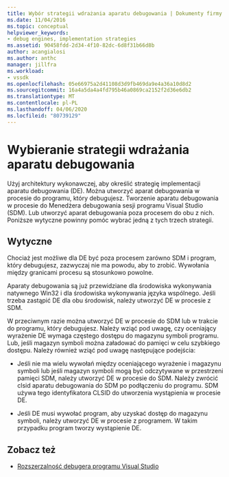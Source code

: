 ```yaml
---
title: Wybór strategii wdrażania aparatu debugowania | Dokumenty firmy Microsoft
ms.date: 11/04/2016
ms.topic: conceptual
helpviewer_keywords:
- debug engines, implementation strategies
ms.assetid: 90458fdd-2d34-4f10-82dc-6d8f31b66d8b
author: acangialosi
ms.author: anthc
manager: jillfra
ms.workload:
- vssdk
ms.openlocfilehash: 05e66975a2d41108d3d9fb469da9e4a36a10d8d2
ms.sourcegitcommit: 16a4a5da4a4fd795b46a0869ca2152f2d36e6db2
ms.translationtype: MT
ms.contentlocale: pl-PL
ms.lasthandoff: 04/06/2020
ms.locfileid: "80739129"
---
```

# <a name="choose-a-debug-engine-implementation-strategy"></a>Wybieranie strategii wdrażania aparatu debugowania
Użyj architektury wykonawczej, aby określić strategię implementacji aparatu debugowania (DE). Można utworzyć aparat debugowania w procesie do programu, który debugujesz. Tworzenie aparatu debugowania w procesie do Menedżera debugowania sesji programu Visual Studio (SDM). Lub utworzyć aparat debugowania poza procesem do obu z nich. Poniższe wytyczne powinny pomóc wybrać jedną z tych trzech strategii.

## <a name="guidelines"></a>Wytyczne
 Chociaż jest możliwe dla DE być poza procesem zarówno SDM i program, który debugujesz, zazwyczaj nie ma powodu, aby to zrobić. Wywołania między granicami procesu są stosunkowo powolne.

 Aparaty debugowania są już przewidziane dla środowiska wykonywania natywnego Win32 i dla środowiska wykonywania języka wspólnego. Jeśli trzeba zastąpić DE dla obu środowisk, należy utworzyć DE w procesie z SDM.

 W przeciwnym razie można utworzyć DE w procesie do SDM lub w trakcie do programu, który debugujesz. Należy wziąć pod uwagę, czy oceniający wyrażenie DE wymaga częstego dostępu do magazynu symboli programu. Lub, jeśli magazyn symboli można załadować do pamięci w celu szybkiego dostępu. Należy również wziąć pod uwagę następujące podejścia:

- Jeśli nie ma wielu wywołań między oceniającego wyrażenie i magazynu symboli lub jeśli magazyn symboli mogą być odczytywane w przestrzeni pamięci SDM, należy utworzyć DE w procesie do SDM. Należy zwrócić clsid aparatu debugowania do SDM po podłączeniu do programu. SDM używa tego identyfikatora CLSID do utworzenia wystąpienia w procesie DE.

- Jeśli DE musi wywołać program, aby uzyskać dostęp do magazynu symboli, należy utworzyć DE w procesie z programem. W takim przypadku program tworzy wystąpienie DE.

## <a name="see-also"></a>Zobacz też
- [Rozszerzalność debugera programu Visual Studio](../../extensibility/debugger/visual-studio-debugger-extensibility.md)
